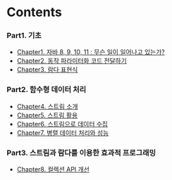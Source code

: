 # Contents

### Part1. 기초
- [Chapter1. 자바 8, 9, 10, 11 : 무슨 일이 일어나고 있는가?]()
- [Chapter2. 동작 파라미터화 코드 전달하기]()
- [Chapter3. 람다 표현식](https://github.com/banjjoknim/TIL/blob/master/Modern-Java-In-Action/src/Part1/Chapter3/Chapter3.md)

### Part2. 함수형 데이터 처리
- [Chapter4. 스트림 소개](https://github.com/banjjoknim/TIL/blob/master/Modern-Java-In-Action/src/Chapter4/Chapter4.md)
- [Chapter5. 스트림 활용](https://github.com/banjjoknim/TIL/blob/master/Modern-Java-In-Action/src/Chapter5/Chapter5.md)
- [Chapter6. 스트림으로 데이터 수집](https://github.com/banjjoknim/TIL/blob/master/Modern-Java-In-Action/src/Chapter6/Chapter6.md)
- [Chapter7. 병렬 데이터 처리와 성능](https://github.com/banjjoknim/TIL/blob/master/Modern-Java-In-Action/src/Chapter7/Chapter7.md)

### Part3. 스트림과 람다를 이용한 효과적 프로그래밍
- [Chapter8. 컬렉션 API 개선](https://github.com/banjjoknim/TIL/blob/master/Modern-Java-In-Action/src/Chapter8/Chapter8.md)
